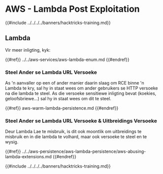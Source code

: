 # AWS - Lambda Post Exploitation

{{#include ../../../../banners/hacktricks-training.md}}

## Lambda

Vir meer inligting, kyk:

{{#ref}}
../../aws-services/aws-lambda-enum.md
{{#endref}}

### Steel Ander se Lambda URL Versoeke

As 'n aanvaller op een of ander manier daarin slaag om RCE binne 'n Lambda te kry, sal hy in staat wees om ander gebruikers se HTTP versoeke na die lambda te steel. As die versoeke sensitiewe inligting bevat (koekies, geloofsbriewe...) sal hy in staat wees om dit te steel.

{{#ref}}
aws-warm-lambda-persistence.md
{{#endref}}

### Steel Ander se Lambda URL Versoeke & Uitbreidings Versoeke

Deur Lambda Lae te misbruik, is dit ook moontlik om uitbreidings te misbruik en in die lambda te volhard, maar ook versoeke te steel en te wysig.

{{#ref}}
../../aws-persistence/aws-lambda-persistence/aws-abusing-lambda-extensions.md
{{#endref}}

{{#include ../../../../banners/hacktricks-training.md}}
